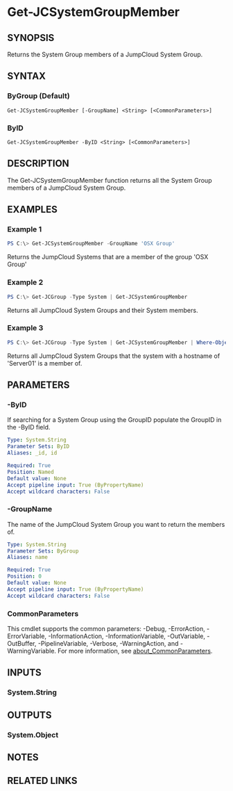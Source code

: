 # Get-JCSystemGroupMember

## SYNOPSIS
Returns the System Group members of a JumpCloud System Group.

## SYNTAX

### ByGroup (Default)
```
Get-JCSystemGroupMember [-GroupName] <String> [<CommonParameters>]
```

### ByID
```
Get-JCSystemGroupMember -ByID <String> [<CommonParameters>]
```

## DESCRIPTION
The Get-JCSystemGroupMember function returns all the System Group members of a JumpCloud System Group.

## EXAMPLES

### Example 1
```powershell
PS C:\> Get-JCSystemGroupMember -GroupName 'OSX Group'
```

Returns the JumpCloud Systems that are a member of the group 'OSX Group'

### Example 2
```powershell
PS C:\> Get-JCGroup -Type System | Get-JCSystemGroupMember
```

Returns all JumpCloud System Groups and their System members.

### Example 3
```powershell
PS C:\> Get-JCGroup -Type System | Get-JCSystemGroupMember | Where-Object System -EQ 'Server01'
```

Returns all JumpCloud System Groups that the system with a hostname of 'Server01' is a member of.

## PARAMETERS

### -ByID
If searching for a System Group using the GroupID populate the GroupID in the -ByID field.

```yaml
Type: System.String
Parameter Sets: ByID
Aliases: _id, id

Required: True
Position: Named
Default value: None
Accept pipeline input: True (ByPropertyName)
Accept wildcard characters: False
```

### -GroupName
The name of the JumpCloud System Group you want to return the members of.

```yaml
Type: System.String
Parameter Sets: ByGroup
Aliases: name

Required: True
Position: 0
Default value: None
Accept pipeline input: True (ByPropertyName)
Accept wildcard characters: False
```

### CommonParameters
This cmdlet supports the common parameters: -Debug, -ErrorAction, -ErrorVariable, -InformationAction, -InformationVariable, -OutVariable, -OutBuffer, -PipelineVariable, -Verbose, -WarningAction, and -WarningVariable. For more information, see [about_CommonParameters](http://go.microsoft.com/fwlink/?LinkID=113216).

## INPUTS

### System.String

## OUTPUTS

### System.Object
## NOTES

## RELATED LINKS
